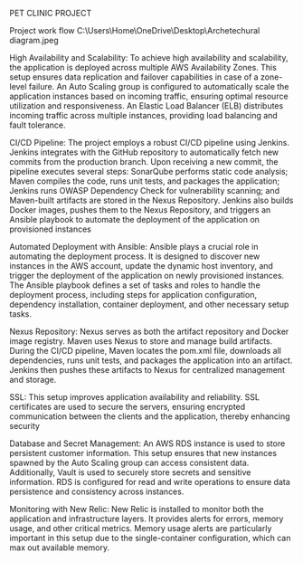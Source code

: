 PET CLINIC PROJECT

Project work flow 
C:\Users\Home\OneDrive\Desktop\Archetechural diagram.jpeg




High Availability and Scalability:
To achieve high availability and scalability, the application is deployed across multiple AWS Availability Zones. This setup ensures data replication and failover capabilities in case of a zone-level failure. An Auto Scaling group is configured to automatically scale the application instances based on incoming traffic, ensuring optimal resource utilization and responsiveness.
An Elastic Load Balancer (ELB) distributes incoming traffic across multiple instances, providing load balancing and fault tolerance. 

CI/CD Pipeline:
The project employs a robust CI/CD pipeline using Jenkins. Jenkins integrates with the GitHub repository to automatically fetch new commits from the production branch. Upon receiving a new commit, the pipeline executes several steps: SonarQube performs static code analysis; Maven compiles the code, runs unit tests, and packages the application; Jenkins runs OWASP Dependency Check for vulnerability scanning; and Maven-built artifacts are stored in the Nexus Repository. Jenkins also builds Docker images, pushes them to the Nexus Repository, and triggers an Ansible playbook to automate the deployment of the application on provisioned instances

Automated Deployment with Ansible:
Ansible plays a crucial role in automating the deployment process. It is designed to discover new instances in the AWS account, update the dynamic host inventory, and trigger the deployment of the application on newly provisioned instances. The Ansible playbook defines a set of tasks and roles to handle the deployment process, including steps for application configuration, dependency installation, container deployment, and other necessary setup tasks.

Nexus Repository:
Nexus serves as both the artifact repository and Docker image registry. Maven uses Nexus to store and manage build artifacts. During the CI/CD pipeline, Maven locates the pom.xml file, downloads all dependencies, runs unit tests, and packages the application into an artifact. Jenkins then pushes these artifacts to Nexus for centralized management and storage.

 SSL:
 This setup improves application availability and reliability. SSL certificates are used to secure the servers, ensuring encrypted communication between the clients and the application, thereby enhancing security

Database and Secret Management:
An AWS RDS instance is used to store persistent customer information. This setup ensures that new instances spawned by the Auto Scaling group can access consistent data. Additionally, Vault is used to securely store secrets and sensitive information. RDS is configured for read and write operations to ensure data persistence and consistency across instances.

Monitoring with New Relic:
New Relic is installed to monitor both the application and infrastructure layers. It provides alerts for errors, memory usage, and other critical metrics. Memory usage alerts are particularly important in this setup due to the single-container configuration, which can max out available memory.
